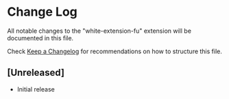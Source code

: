# Change Log

All notable changes to the "white-extension-fu" extension will be documented in this file.

Check [Keep a Changelog](http://keepachangelog.com/) for recommendations on how to structure this file.

## [Unreleased]

- Initial release
